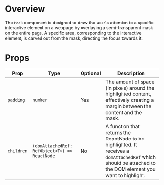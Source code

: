 # Overview
The `Mask` component is designed to draw the user's attention to a specific interactive element on a webpage by overlaying a semi-transparent mask on the entire page. A specific area, corresponding to the interactive element, is carved out from the mask, directing the focus towards it.

# Props

| Prop          | Type                                          | Optional | Description                                                   |
|---------------|-----------------------------------------------|----------|---------------------------------------------------------------|
| `padding`     | `number`                                      | Yes      | The amount of space (in pixels) around the highlighted content, effectively creating a margin between the content and the mask. |
| `children`    | `(domAttachedRef: RefObject<T>) => ReactNode` | No       | A function that returns the ReactNode to be highlighted. It receives a `domAttachedRef` which should be attached to the DOM element you want to highlight. |

